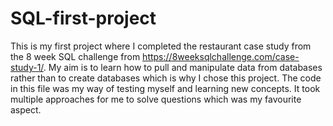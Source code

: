 # SQL-first-project
This is my first project where I completed the restaurant case study from the 8 week SQL challenge from https://8weeksqlchallenge.com/case-study-1/. 
My aim is to learn how to pull and manipulate data from databases rather than  to create databases which is why I chose this project. 
The code in this file was my way of testing myself and learning new concepts. 
It took multiple approaches for me to solve questions which was my favourite aspect. 
